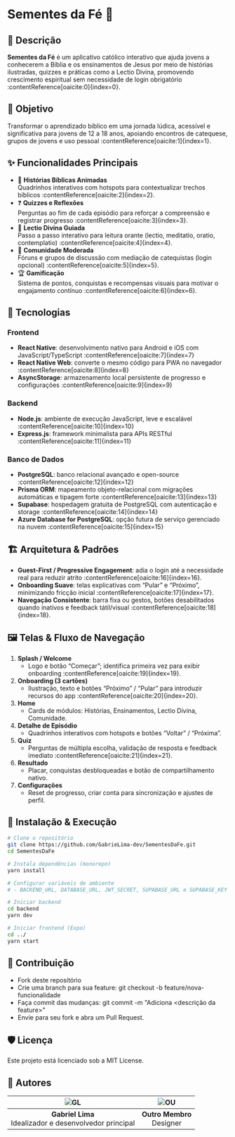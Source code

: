 # Sementes da Fé 🌟

## 📖 Descrição  
**Sementes da Fé** é um aplicativo católico interativo que ajuda jovens a conhecerem a Bíblia e os ensinamentos de Jesus por meio de histórias ilustradas, quizzes e práticas como a Lectio Divina, promovendo crescimento espiritual sem necessidade de login obrigatório :contentReference[oaicite:0]{index=0}.

## 🎯 Objetivo  
Transformar o aprendizado bíblico em uma jornada lúdica, acessível e significativa para jovens de 12 a 18 anos, apoiando encontros de catequese, grupos de jovens e uso pessoal :contentReference[oaicite:1]{index=1}.

## ✨ Funcionalidades Principais  
- 📖 **Histórias Bíblicas Animadas**  
  Quadrinhos interativos com hotspots para contextualizar trechos bíblicos :contentReference[oaicite:2]{index=2}.  
- ❓ **Quizzes e Reflexões**  
  Perguntas ao fim de cada episódio para reforçar a compreensão e registrar progresso :contentReference[oaicite:3]{index=3}.  
- 🙏 **Lectio Divina Guiada**  
  Passo a passo interativo para leitura orante (lectio, meditatio, oratio, contemplatio) :contentReference[oaicite:4]{index=4}.  
- 💬 **Comunidade Moderada**  
  Fóruns e grupos de discussão com mediação de catequistas (login opcional) :contentReference[oaicite:5]{index=5}.  
- 🏆 **Gamificação**  
  Sistema de pontos, conquistas e recompensas visuais para motivar o engajamento contínuo :contentReference[oaicite:6]{index=6}.

## 🧱 Tecnologias  

### Frontend  
- **React Native**: desenvolvimento nativo para Android e iOS com JavaScript/TypeScript :contentReference[oaicite:7]{index=7}  
- **React Native Web**: converte o mesmo código para PWA no navegador :contentReference[oaicite:8]{index=8}  
- **AsyncStorage**: armazenamento local persistente de progresso e configurações :contentReference[oaicite:9]{index=9}  

### Backend  
- **Node.js**: ambiente de execução JavaScript, leve e escalável :contentReference[oaicite:10]{index=10}  
- **Express.js**: framework minimalista para APIs RESTful :contentReference[oaicite:11]{index=11}  

### Banco de Dados  
- **PostgreSQL**: banco relacional avançado e open-source :contentReference[oaicite:12]{index=12}  
- **Prisma ORM**: mapeamento objeto-relacional com migrações automáticas e tipagem forte :contentReference[oaicite:13]{index=13}  
- **Supabase**: hospedagem gratuita de PostgreSQL com autenticação e storage :contentReference[oaicite:14]{index=14}  
- **Azure Database for PostgreSQL**: opção futura de serviço gerenciado na nuvem :contentReference[oaicite:15]{index=15}  

## 🏗️ Arquitetura & Padrões  
- **Guest-First / Progressive Engagement**: adia o login até a necessidade real para reduzir atrito :contentReference[oaicite:16]{index=16}.  
- **Onboarding Suave**: telas explicativas com “Pular” e “Próximo”, minimizando fricção inicial :contentReference[oaicite:17]{index=17}.  
- **Navegação Consistente**: barra fixa ou gestos, botões desabilitados quando inativos e feedback tátil/visual :contentReference[oaicite:18]{index=18}.  

## 🖼️ Telas & Fluxo de Navegação  

1. **Splash / Welcome**  
   - Logo e botão “Começar”; identifica primeira vez para exibir onboarding :contentReference[oaicite:19]{index=19}.  
2. **Onboarding (3 cartões)**  
   - Ilustração, texto e botões “Próximo” / “Pular” para introduzir recursos do app :contentReference[oaicite:20]{index=20}.  
3. **Home**  
   - Cards de módulos: Histórias, Ensinamentos, Lectio Divina, Comunidade.  
4. **Detalhe de Episódio**  
   - Quadrinhos interativos com hotspots e botões “Voltar” / “Próxima”.  
5. **Quiz**  
   - Perguntas de múltipla escolha, validação de resposta e feedback imediato :contentReference[oaicite:21]{index=21}.  
6. **Resultado**  
   - Placar, conquistas desbloqueadas e botão de compartilhamento nativo.  
7. **Configurações**  
   - Reset de progresso, criar conta para sincronização e ajustes de perfil.

## 🚀 Instalação & Execução  
```bash
# Clone o repositório
git clone https://github.com/GabrieLima-dev/SementesDaFe.git
cd SementesDaFe

# Instala dependências (monorepo)
yarn install

# Configurar variáveis de ambiente
# - BACKEND_URL, DATABASE_URL, JWT_SECRET, SUPABASE_URL e SUPABASE_KEY

# Iniciar backend
cd backend
yarn dev

# Iniciar frontend (Expo)
cd ../
yarn start
```

## 🤝 Contribuição
- Fork deste repositório
- Crie uma branch para sua feature:
  git checkout -b feature/nova-funcionalidade
- Faça commit das mudanças:
git commit -m "Adiciona <descrição da feature>"
- Envie para seu fork e abra um Pull Request.

## 🛡️ Licença
Este projeto está licenciado sob a MIT License.

## 📝 Autores

| ![GL](https://images.weserv.nl/?url=github.com/GabrieLima-dev.png&h=100&w=100&fit=cover&mask=circle) | ![OU](https://images.weserv.nl/?url=github.com/OutroUsuario.png&h=100&w=100&fit=cover&mask=circle) |
| :---: | :---: |
| **Gabriel Lima**<br/>Idealizador e desenvolvedor principal | **Outro Membro**<br/>Designer |

